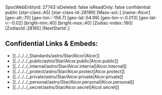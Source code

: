 ﻿---
location:
- 54.99
- 158.7
- 70
tags:
- astro/Star
type: Star
---

SpocWebEntityId: 27743
isDeleted: false
isReadOnly: false
confidential: public
[star-class::A5]
[star-class-id::28189]
[Mass-sol::]
[name::Alcor]
[geo-alt::70]
[geo-lon::-158.7]
[geo-lat::54.99]
[geo-lon-v::0.013]
[geo-lat-v::-0.02]
[bright-min::40]
[bright-max::40]
[Zodiac-index::180]
[ZodiacId::28165]
[NextStarId::]



## Confidential Links & Embeds: 
- [[../../../_Standards/astro/Star/Alcor|Alcor]] 
- [[../../../_public/astro/Star/Alcor.public|Alcor.public]] 
- [[../../../_internal/astro/Star/Alcor.internal|Alcor.internal]] 
- [[../../../_protect/astro/Star/Alcor.protect|Alcor.protect]] 
- [[../../../_private/astro/Star/Alcor.private|Alcor.private]] 
- [[../../../_personal/astro/Star/Alcor.personal|Alcor.personal]] 
- [[../../../_secret/astro/Star/Alcor.secret|Alcor.secret]]


